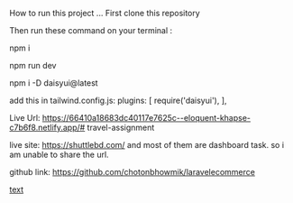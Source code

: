 How to run this project ...
First clone this repository

Then run these command on your terminal :


npm i

npm run dev

npm i -D daisyui@latest

add this in tailwind.config.js: 
plugins: [
    require('daisyui'),
  ],


  Live Url: https://66410a18683dc40117e7625c--eloquent-khapse-c7b6f8.netlify.app/# travel-assignment


live site: https://shuttlebd.com/ and most of them are dashboard task. so i am unable to share the url.


 github link:  https://github.com/chotonbhowmik/laravelecommerce

 [text](https://github.com/chotonbhowmik/blog)
